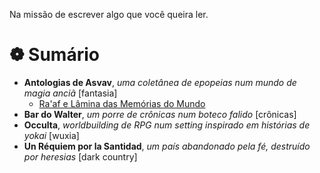 Na missão de escrever algo que você queira ler.

# ❁ Sumário
- **Antologias de Asvav**, *uma coletânea de epopeias num mundo de magia anciã* [fantasia]
    - [Ra'af e Lâmina das Memórias do Mundo](https://errac.github.io/asvav/2024-06-05-ra%27af.html)
- **Bar do Walter**, *um porre de crônicas num boteco falido* [crônicas]
- **Occulta**, *worldbuilding de RPG num setting inspirado em histórias de yokai* [wuxia]
- **Un Réquiem por la Santidad**, *um país abandonado pela fé, destruído por heresias* [dark country]
